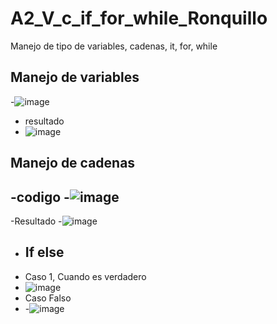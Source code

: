 # A2_V_c_if_for_while_Ronquillo
Manejo de tipo de variables, cadenas, it, for, while
## Manejo de variables 
-![image](https://github.com/user-attachments/assets/5d94f0aa-5d06-4ba4-8d93-d7369de857a3)
- resultado
- ![image](https://github.com/user-attachments/assets/de5a5a47-cbda-4529-b81e-45f7a4846772)
## Manejo de cadenas
-codigo
-![image](https://github.com/user-attachments/assets/81abc3e8-6782-4c42-bb11-70d62e868853)
-
-Resultado
-![image](https://github.com/user-attachments/assets/17365696-9960-4de4-8657-302e2509d548)
- ## If else
- Caso 1, Cuando es verdadero
- ![image](https://github.com/user-attachments/assets/b08eb8bd-c206-4d3d-a5ce-77c0065dd930)
- Caso Falso
- -![image](https://github.com/user-attachments/assets/b49d55dc-e0d0-43f0-8b5a-91d7e9b040df)


